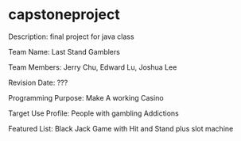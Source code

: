 # capstoneproject
Description: 
final project for java class

Team Name: Last Stand Gamblers

Team Members: Jerry Chu, Edward Lu, Joshua Lee

Revision Date: ???

Programming Purpose: Make A working Casino

Target Use Profile: People with gambling Addictions

Featured List: Black Jack Game with Hit and Stand plus slot machine


